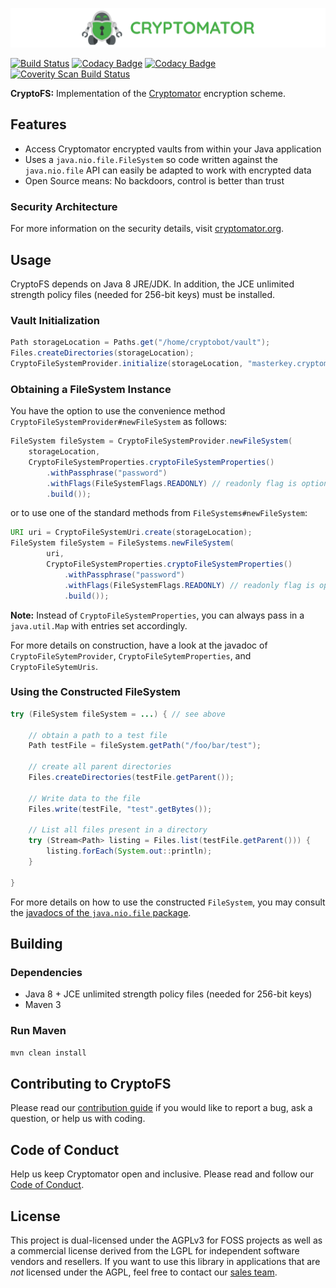 ![cryptomator](cryptomator.png)

[![Build Status](https://travis-ci.org/cryptomator/cryptofs.svg?branch=develop)](https://travis-ci.org/cryptomator/cryptofs)
[![Codacy Badge](https://api.codacy.com/project/badge/Grade/7248ca7d466843f785f79f33374302c2)](https://www.codacy.com/app/cryptomator/cryptofs)
[![Codacy Badge](https://api.codacy.com/project/badge/Coverage/7248ca7d466843f785f79f33374302c2)](https://www.codacy.com/app/cryptomator/cryptofs?utm_source=github.com&utm_medium=referral&utm_content=cryptomator/cryptofs&utm_campaign=Badge_Coverage)
[![Coverity Scan Build Status](https://scan.coverity.com/projects/10006/badge.svg)](https://scan.coverity.com/projects/cryptomator-cryptofs)

**CryptoFS:** Implementation of the [Cryptomator](https://github.com/cryptomator/cryptomator) encryption scheme.

## Features

- Access Cryptomator encrypted vaults from within your Java application
- Uses a `java.nio.file.FileSystem` so code written against the `java.nio.file` API can easily be adapted to work with encrypted data
- Open Source means: No backdoors, control is better than trust

### Security Architecture

For more information on the security details, visit [cryptomator.org](https://cryptomator.org/architecture/).

## Usage

CryptoFS depends on Java 8 JRE/JDK. In addition, the JCE unlimited strength policy files (needed for 256-bit keys) must be installed.

### Vault Initialization

```java
Path storageLocation = Paths.get("/home/cryptobot/vault");
Files.createDirectories(storageLocation);
CryptoFileSystemProvider.initialize(storageLocation, "masterkey.cryptomator", "password");
```

### Obtaining a FileSystem Instance

You have the option to use the convenience method `CryptoFileSystemProvider#newFileSystem` as follows:  

```java
FileSystem fileSystem = CryptoFileSystemProvider.newFileSystem(
	storageLocation,
	CryptoFileSystemProperties.cryptoFileSystemProperties()
		.withPassphrase("password")
		.withFlags(FileSystemFlags.READONLY) // readonly flag is optional of course
		.build());
```

or to use one of the standard methods from `FileSystems#newFileSystem`:

```java
URI uri = CryptoFileSystemUri.create(storageLocation);
FileSystem fileSystem = FileSystems.newFileSystem(
		uri,
		CryptoFileSystemProperties.cryptoFileSystemProperties()
			.withPassphrase("password")
			.withFlags(FileSystemFlags.READONLY) // readonly flag is optional of course
			.build());
```

**Note:** Instead of `CryptoFileSystemProperties`, you can always pass in a `java.util.Map` with entries set accordingly.

For more details on construction, have a look at the javadoc of `CryptoFileSytemProvider`, `CryptoFileSytemProperties`, and `CryptoFileSytemUris`.

### Using the Constructed FileSystem

```java
try (FileSystem fileSystem = ...) { // see above

	// obtain a path to a test file
	Path testFile = fileSystem.getPath("/foo/bar/test");

	// create all parent directories
	Files.createDirectories(testFile.getParent());

	// Write data to the file
	Files.write(testFile, "test".getBytes());

	// List all files present in a directory
	try (Stream<Path> listing = Files.list(testFile.getParent())) {
		listing.forEach(System.out::println);
	}

}
```

For more details on how to use the constructed `FileSystem`, you may consult the [javadocs of the `java.nio.file` package](http://docs.oracle.com/javase/8/docs/api/java/nio/file/package-summary.html).

## Building

### Dependencies

* Java 8 + JCE unlimited strength policy files (needed for 256-bit keys)
* Maven 3

### Run Maven

```bash
mvn clean install
```

## Contributing to CryptoFS

Please read our [contribution guide](https://github.com/cryptomator/cryptomator/blob/master/CONTRIBUTING.md) if you would like to report a bug, ask a question, or help us with coding.

## Code of Conduct

Help us keep Cryptomator open and inclusive. Please read and follow our [Code of Conduct](https://github.com/cryptomator/cryptomator/blob/master/CODE_OF_CONDUCT.md).

## License

This project is dual-licensed under the AGPLv3 for FOSS projects as well as a commercial license derived from the LGPL for independent software vendors and resellers. If you want to use this library in applications that are *not* licensed under the AGPL, feel free to contact our [sales team](https://cryptomator.org/enterprise/).
